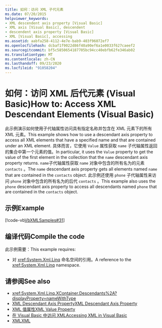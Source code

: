 ```yaml
---
title: 如何：访问 XML 子代元素
ms.date: 07/20/2015
helpviewer_keywords:
- XML descendent axis property [Visual Basic]
- XML axis [Visual Basic], descendent
- descendent axis property [Visual Basic]
- XML [Visual Basic], accessing
ms.assetid: aabfa258-4112-4e7e-bab9-403f96072ef7
ms.openlocfilehash: dcbaf1f9022d86f40a90ef6a1e0033f627caeef2
ms.sourcegitcommit: bf5c5850654187705bc94cc40ebfb62fe346ab02
ms.translationtype: MT
ms.contentlocale: zh-CN
ms.lasthandoff: 09/23/2020
ms.locfileid: "91058204"
---
```

# <a name="how-to-access-xml-descendant-elements-visual-basic"></a><span data-ttu-id="81f95-102">如何：访问 XML 后代元素 (Visual Basic)</span><span class="sxs-lookup"><span data-stu-id="81f95-102">How to: Access XML Descendant Elements (Visual Basic)</span></span>

<span data-ttu-id="81f95-103">此示例演示如何使用子代轴属性访问具有指定名称并包含在 XML 元素下的所有 XML 元素。</span><span class="sxs-lookup"><span data-stu-id="81f95-103">This example shows how to use a descendant axis property to access all XML elements that have a specified name and that are contained under an XML element.</span></span> <span data-ttu-id="81f95-104">具体而言，它使用 `Value` 属性获取 `name` 子代轴属性返回的集合中第一个元素的值。</span><span class="sxs-lookup"><span data-stu-id="81f95-104">In particular, it uses the `Value` property to get the value of the first element in the collection that the `name` descendant axis property returns.</span></span> <span data-ttu-id="81f95-105">`name`子代轴属性获取 `name` 对象中包含的所有名为的元素 `contacts` 。</span><span class="sxs-lookup"><span data-stu-id="81f95-105">The `name` descendant axis property gets all elements named `name` that are contained in the `contacts` object.</span></span> <span data-ttu-id="81f95-106">此示例还使用 `phone` 子代轴属性来访问 `phone` 对象中包含的所有名为的后代 `contacts` 。</span><span class="sxs-lookup"><span data-stu-id="81f95-106">This example also uses the `phone` descendant axis property to access all descendants named `phone` that are contained in the `contacts` object.</span></span>  
  
## <a name="example"></a><span data-ttu-id="81f95-107">示例</span><span class="sxs-lookup"><span data-stu-id="81f95-107">Example</span></span>  

 [!code-vb[VbXMLSamples#31](~/samples/snippets/visualbasic/VS_Snippets_VBCSharp/VbXMLSamples/VB/XMLSamples13.vb#31)]  
  
## <a name="compile-the-code"></a><span data-ttu-id="81f95-108">编译代码</span><span class="sxs-lookup"><span data-stu-id="81f95-108">Compile the code</span></span>  

 <span data-ttu-id="81f95-109">此示例需要：</span><span class="sxs-lookup"><span data-stu-id="81f95-109">This example requires:</span></span>  
  
- <span data-ttu-id="81f95-110">对 <xref:System.Xml.Linq> 命名空间的引用。</span><span class="sxs-lookup"><span data-stu-id="81f95-110">A reference to the <xref:System.Xml.Linq> namespace.</span></span>  
  
## <a name="see-also"></a><span data-ttu-id="81f95-111">请参阅</span><span class="sxs-lookup"><span data-stu-id="81f95-111">See also</span></span>

- <xref:System.Xml.Linq.XContainer.Descendants%2A?displayProperty=nameWithType>
- [<span data-ttu-id="81f95-112">XML Descendant Axis Property</span><span class="sxs-lookup"><span data-stu-id="81f95-112">XML Descendant Axis Property</span></span>](../../../language-reference/xml-axis/xml-descendant-axis-property.md)
- [<span data-ttu-id="81f95-113">XML 值属性</span><span class="sxs-lookup"><span data-stu-id="81f95-113">XML Value Property</span></span>](../../../language-reference/xml-axis/xml-value-property.md)
- [<span data-ttu-id="81f95-114">在 Visual Basic 中访问 XML</span><span class="sxs-lookup"><span data-stu-id="81f95-114">Accessing XML in Visual Basic</span></span>](accessing-xml.md)
- [<span data-ttu-id="81f95-115">XML</span><span class="sxs-lookup"><span data-stu-id="81f95-115">XML</span></span>](index.md)
